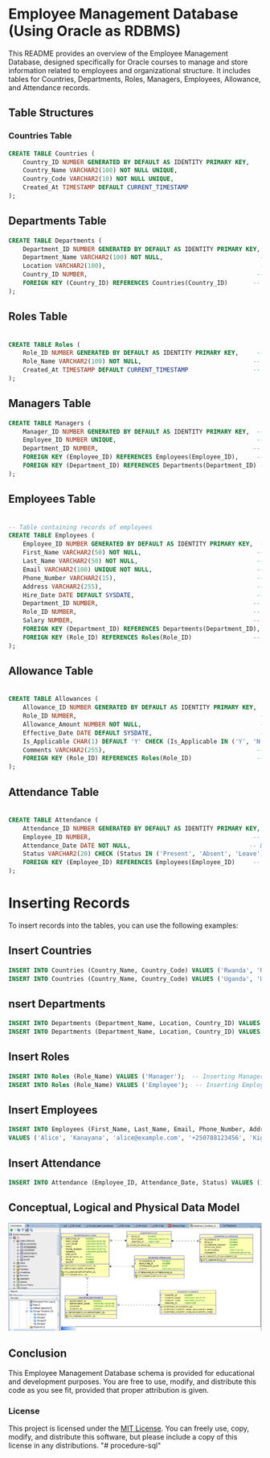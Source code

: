 
# Employee Management Database (Using Oracle as RDBMS)

This README provides an overview of the Employee Management Database, designed specifically for Oracle courses to manage and store information related to employees and organizational structure. It includes tables for Countries, Departments, Roles, Managers, Employees, Allowance, and Attendance records.

## Table Structures

### Countries Table

```sql
CREATE TABLE Countries (
    Country_ID NUMBER GENERATED BY DEFAULT AS IDENTITY PRIMARY KEY,
    Country_Name VARCHAR2(100) NOT NULL UNIQUE,
    Country_Code VARCHAR2(10) NOT NULL UNIQUE,
    Created_At TIMESTAMP DEFAULT CURRENT_TIMESTAMP
);
```

## Departments Table

```sql
CREATE TABLE Departments (
    Department_ID NUMBER GENERATED BY DEFAULT AS IDENTITY PRIMARY KEY, -- Unique identifier for each department
    Department_Name VARCHAR2(100) NOT NULL,                           -- Name of the department
    Location VARCHAR2(100),                                           -- Physical location of the department
    Country_ID NUMBER,                                               -- Foreign key referencing Countries table
    FOREIGN KEY (Country_ID) REFERENCES Countries(Country_ID)       -- Establishing a relationship with the Countries table
);

```

## Roles Table

```sql

CREATE TABLE Roles (
    Role_ID NUMBER GENERATED BY DEFAULT AS IDENTITY PRIMARY KEY,     -- Unique identifier for each role
    Role_Name VARCHAR2(100) NOT NULL,                               -- Name of the role
    Created_At TIMESTAMP DEFAULT CURRENT_TIMESTAMP                  -- Timestamp of record creation
);
```

## Managers Table

```sql
CREATE TABLE Managers (
    Manager_ID NUMBER GENERATED BY DEFAULT AS IDENTITY PRIMARY KEY,  -- Unique identifier for each manager
    Employee_ID NUMBER UNIQUE,                                       -- Foreign key referencing the Employees table (one-to-one)
    Department_ID NUMBER,                                           -- Foreign key referencing the Departments table
    FOREIGN KEY (Employee_ID) REFERENCES Employees(Employee_ID),     -- Establishing a relationship with the Employees table
    FOREIGN KEY (Department_ID) REFERENCES Departments(Department_ID) -- Establishing a relationship with the Departments table
);
```

## Employees Table
```sql

-- Table containing records of employees
CREATE TABLE Employees (
    Employee_ID NUMBER GENERATED BY DEFAULT AS IDENTITY PRIMARY KEY,  -- Unique identifier for each employee
    First_Name VARCHAR2(50) NOT NULL,                                -- Employee's first name
    Last_Name VARCHAR2(50) NOT NULL,                                 -- Employee's last name
    Email VARCHAR2(100) UNIQUE NOT NULL,                             -- Employee's email (must be unique)
    Phone_Number VARCHAR2(15),                                       -- Employee's phone number
    Address VARCHAR2(255),                                           -- Employee's address
    Hire_Date DATE DEFAULT SYSDATE,                                  -- Date when the employee was hired
    Department_ID NUMBER,                                           -- Foreign key referencing the Departments table
    Role_ID NUMBER,                                                 -- Foreign key referencing the Roles table
    Salary NUMBER,                                                  -- Employee's salary
    FOREIGN KEY (Department_ID) REFERENCES Departments(Department_ID), -- Establishing a relationship with the Departments table
    FOREIGN KEY (Role_ID) REFERENCES Roles(Role_ID)                 -- Establishing a relationship with the Roles table
);
```

## Allowance Table
```sql

CREATE TABLE Allowances (
    Allowance_ID NUMBER GENERATED BY DEFAULT AS IDENTITY PRIMARY KEY,  -- Unique identifier for each allowance record
    Role_ID NUMBER,                                                   -- Foreign key referencing the Roles table
    Allowance_Amount NUMBER NOT NULL,                                 -- Amount of the allowance
    Effective_Date DATE DEFAULT SYSDATE,                              -- Date when the allowance became effective
    Is_Applicable CHAR(1) DEFAULT 'Y' CHECK (Is_Applicable IN ('Y', 'N')), -- Indicator if allowance is applicable
    Comments VARCHAR2(255),                                          -- Additional comments about the allowance
    FOREIGN KEY (Role_ID) REFERENCES Roles(Role_ID)                  -- Establishing a relationship with the Roles table
);

```

## Attendance Table
```sql

CREATE TABLE Attendance (
    Attendance_ID NUMBER GENERATED BY DEFAULT AS IDENTITY PRIMARY KEY, -- Unique identifier for each attendance record
    Employee_ID NUMBER,                                             -- Foreign key referencing the Employees table
    Attendance_Date DATE NOT NULL,                                 -- Date of attendance
    Status VARCHAR2(20) CHECK (Status IN ('Present', 'Absent', 'Leave')), -- Attendance status
    FOREIGN KEY (Employee_ID) REFERENCES Employees(Employee_ID)     -- Establishing a relationship with the Employees table
);
```

# Inserting Records

To insert records into the tables, you can use the following examples:

## Insert Countries

```sql
INSERT INTO Countries (Country_Name, Country_Code) VALUES ('Rwanda', 'RW');  -- Inserting Rwanda
INSERT INTO Countries (Country_Name, Country_Code) VALUES ('Uganda', 'UG');  -- Inserting Uganda
```

## nsert Departments

```sql 
INSERT INTO Departments (Department_Name, Location, Country_ID) VALUES ('Human Resources', 'Kigali', 1);  -- HR department in Rwanda
INSERT INTO Departments (Department_Name, Location, Country_ID) VALUES ('Finance', 'Kigali', 1);  -- Finance department in Rwanda
```
## Insert Roles

```sql
INSERT INTO Roles (Role_Name) VALUES ('Manager');  -- Inserting Manager role
INSERT INTO Roles (Role_Name) VALUES ('Employee');  -- Inserting Employee role

```

## Insert Employees

```sql
INSERT INTO Employees (First_Name, Last_Name, Email, Phone_Number, Address, Hire_Date, Department_ID, Role_ID, Salary)
VALUES ('Alice', 'Kanayana', 'alice@example.com', '+250788123456', 'Kigali, Rwanda', SYSDATE, 1, 1, 50000);  -- Inserting employee Alice
```

## Insert Attendance

```sql
INSERT INTO Attendance (Employee_ID, Attendance_Date, Status) VALUES (1, SYSDATE, 'Present');  -- Attendance record for employee Alice
```

## Conceptual, Logical and Physical Data Model

![alt text](image.png)

## Conclusion

This Employee Management Database schema is provided for educational and development purposes. You are free to use, modify, and distribute this code as you see fit, provided that proper attribution is given.

### License

This project is licensed under the [MIT License](https://opensource.org/licenses/MIT). You can freely use, copy, modify, and distribute this software, but please include a copy of this license in any distributions.
"# procedure-sql" 
